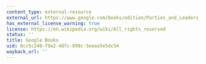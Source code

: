 ```yaml
---
content_type: external-resource
external_url: https://www.google.com/books/edition/Parties_and_Leaders_in_the_Postreform_Ho/gKP4GZ_dn90C?hl=en&gbpv=1
has_external_license_warning: true
license: https://en.wikipedia.org/wiki/All_rights_reserved
status: ''
title: Google Books
uid: 8cc5c240-f9a2-48fc-898c-5eeaa5e5dc54
wayback_url: ''
---
```

